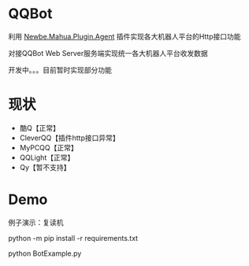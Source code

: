 # QQBot

利用 [Newbe.Mahua.Plugin.Agent](https://github.com/newbe36524/Newbe.Mahua.Framework) 插件实现各大机器人平台的Http接口功能

对接QQBot Web Server服务端实现统一各大机器人平台收发数据

开发中。。。目前暂时实现部分功能

# 现状

 - 酷Q【正常】
 - CleverQQ【插件http接口异常】
 - MyPCQQ【正常】
 - QQLight【正常】
 - Qy【暂不支持】

# Demo

例子演示：复读机

python -m pip install -r requirements.txt

python BotExample.py